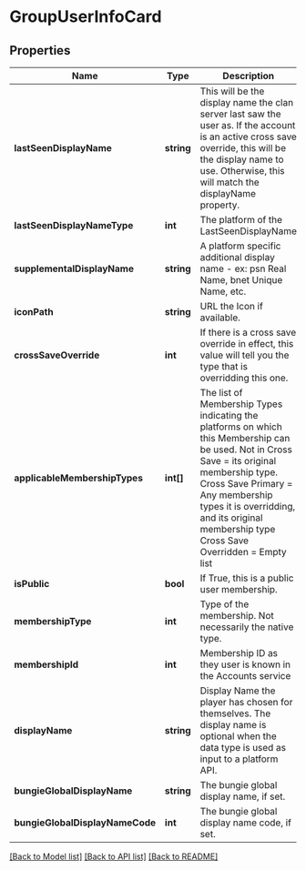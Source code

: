 # GroupUserInfoCard

## Properties
Name | Type | Description | Notes
------------ | ------------- | ------------- | -------------
**lastSeenDisplayName** | **string** | This will be the display name the clan server last saw the user as. If the account is an active cross save override, this will be the display name to use. Otherwise, this will match the displayName property. | [optional] 
**lastSeenDisplayNameType** | **int** | The platform of the LastSeenDisplayName | [optional] 
**supplementalDisplayName** | **string** | A platform specific additional display name - ex: psn Real Name, bnet Unique Name, etc. | [optional] 
**iconPath** | **string** | URL the Icon if available. | [optional] 
**crossSaveOverride** | **int** | If there is a cross save override in effect, this value will tell you the type that is overridding this one. | [optional] 
**applicableMembershipTypes** | **int[]** | The list of Membership Types indicating the platforms on which this Membership can be used.   Not in Cross Save &#x3D; its original membership type. Cross Save Primary &#x3D; Any membership types it is overridding, and its original membership type Cross Save Overridden &#x3D; Empty list | [optional] 
**isPublic** | **bool** | If True, this is a public user membership. | [optional] 
**membershipType** | **int** | Type of the membership. Not necessarily the native type. | [optional] 
**membershipId** | **int** | Membership ID as they user is known in the Accounts service | [optional] 
**displayName** | **string** | Display Name the player has chosen for themselves. The display name is optional when the data type is used as input to a platform API. | [optional] 
**bungieGlobalDisplayName** | **string** | The bungie global display name, if set. | [optional] 
**bungieGlobalDisplayNameCode** | **int** | The bungie global display name code, if set. | [optional] 

[[Back to Model list]](../README.md#documentation-for-models) [[Back to API list]](../README.md#documentation-for-api-endpoints) [[Back to README]](../README.md)


